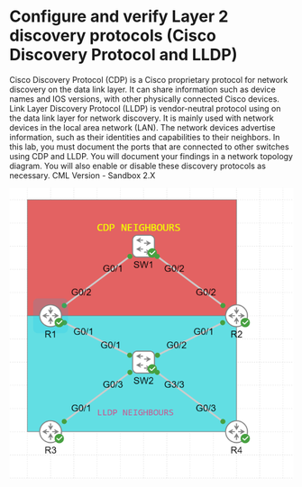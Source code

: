 # Configure and verify Layer 2 discovery protocols (Cisco Discovery Protocol and LLDP)

Cisco Discovery Protocol (CDP) is a Cisco proprietary protocol for network discovery on the data link layer. It can share information such as device names and IOS versions, with other physically connected Cisco devices. Link Layer Discovery Protocol (LLDP) is vendor-neutral protocol using on the data link layer for network discovery. It is mainly used with network devices in the local area network (LAN). The network devices advertise information, such as their identities and capabilities to their neighbors. In this lab, you must document the ports that are connected to other switches using CDP and LLDP. You will document your findings in a network topology diagram. You will also enable or disable these discovery protocols as necessary. CML Version - Sandbox 2.X

![Lab Topology](https://github.com/CiscoDevNet/cml-community/blob/master/lab-topologies/ccna//Domain_2/2.3-configure_l2_discovery_1/2.3_Screenshot.png)

